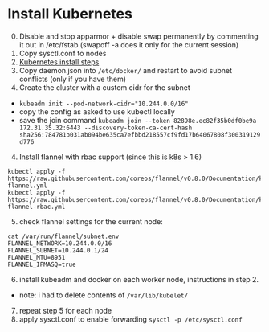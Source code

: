 # Install Kubernetes
0. Disable and stop apparmor + disable swap permanently by commenting it out in /etc/fstab (swapoff -a does it only for the current session)
1. Copy sysctl.conf to nodes
2. [Kubernetes install steps](https://kubernetes.io/docs/setup/independent/install-kubeadm/)
3. Copy daemon.json into `/etc/docker/` and restart to avoid subnet conflicts (only if you have them)
3. Create the cluster with a custom cidr for the subnet
- ```kubeadm init --pod-network-cidr="10.244.0.0/16"```
- copy the config as asked to use kubectl locally
- save the join command ```kubeadm join --token 82898e.ec82f35b0df0be9a 172.31.35.32:6443 --discovery-token-ca-cert-hash sha256:784781b031ab094be635ca7efbbd218557cf9fd17b64067808f300319129d776```
4. Install flannel with rbac support (since this is k8s > 1.6)
```
kubectl apply -f https://raw.githubusercontent.com/coreos/flannel/v0.8.0/Documentation/kube-flannel.yml
kubectl apply -f https://raw.githubusercontent.com/coreos/flannel/v0.8.0/Documentation/kube-flannel-rbac.yml
```
5. check flannel settings for the current node: 
```
cat /var/run/flannel/subnet.env 
FLANNEL_NETWORK=10.244.0.0/16
FLANNEL_SUBNET=10.244.0.1/24
FLANNEL_MTU=8951
FLANNEL_IPMASQ=true
```
6. install kubeadm and docker on each worker node, instructions in step 2.
- note: i had to delete contents of `/var/lib/kubelet/`
7. repeat step 5 for each node
8. apply sysctl.conf to enable forwarding `sysctl -p /etc/sysctl.conf`

